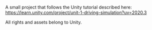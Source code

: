 A small project that follows the Unity tutorial described here: https://learn.unity.com/project/unit-1-driving-simulation?uv=2020.3

All rights and assets belong to Unity.
